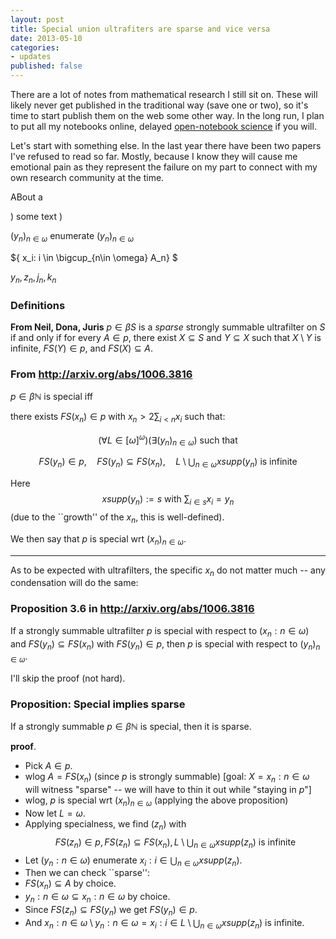 ```yaml
---
layout: post
title: Special union ultrafiters are sparse and vice versa
date: 2013-05-10
categories:
- updates
published: false
---
```


There are a lot of notes from mathematical research I still sit on. These will likely never get published in the traditional way (save one or two), so it's time to start publish them on the web some other way. In the long run, I plan to put all my notebooks online, delayed <a href="">open-notebook science</a> if you will.

Let's start with something else. In the last year there have been two papers I've refused to read so far. Mostly, because I know they will cause me emotional pain as they represent the failure on my part to connect with my own research community at the time.

ABout a

$)_{}$ some text $)_{}$

$(y_n)_{n\in \omega}$ enumerate $(y_n)_{n\in \omega}$

${ x_i: i \in \bigcup_{n\in \omega} A_n} $

$y_{n},z_{n},j_{n},k_n$

### Definitions

**From Neil, Dona, Juris** $p \in \beta S$ is a _sparse_ strongly summable ultrafilter on $S$ if and only if for every
 $A \in p$, there exist $X \subseteq S$ and $Y \subseteq X$ such that $X \setminus Y$ is infinite, $FS(Y ) \in p$, and
 $F S(X) \subseteq A$.

### From http://arxiv.org/abs/1006.3816

$p \in \beta \mathbb{N}$ is special iff

there exists $FS(x_n)\in p$ with $x_n > 2 \sum_{i<n} x_i$ such that:

$$ (\forall L\in [\omega]^\omega) (\exists (y_n)_{n\in \omega} )\text{ such that} $$

$$FS(y_n) \in p, \quad FS(y_n)\subseteq FS(x_n), \quad L \setminus \bigcup_{n\in \omega} xsupp(y_n) \text{ is infinite} $$

Here
$$xsupp (y_n) := s \text { with }\sum_{i\in s} x_i = y_n$$
(due to the ``growth'' of the $x_n$, this is well-defined).

We then say that $p$ is special wrt $(x_n)_{n\in\omega}$.

* * *

As to be expected with ultrafilters, the specific $x_n$ do not matter much -- any condensation will do the same:

### Proposition 3.6 in http://arxiv.org/abs/1006.3816

If a strongly summable ultrafilter $p$ is special with respect to $(x_n: n\in\omega)$ and $FS(y_n) \subseteq FS(x_n)$ with $FS(y_n) \in p$, then $p$ is special with respect to $(y_n)_{n\in\omega}$.

I'll skip the proof (not hard).

### Proposition: Special implies sparse

If a strongly summable $p\in \beta \mathbb{N}$ is special, then it is sparse.

**proof**.

*   Pick $A\in p$.
*   wlog $A = FS(x_n)$ (since $p$ is strongly summable) [goal: $X= {x_n: n\in \omega}$ will witness "sparse" -- we will have to thin it out while "staying in $p$"]
*   wlog, $p$ is special wrt $(x_n)_{n\in\omega}$ (applying the above proposition)
*   Now let $L = \omega$.
*   Applying specialness, we find $(z_n)$ with
  $$ FS(z_n) \in p, FS(z_n)\subseteq FS(x_n), L \setminus \bigcup_{n\in \omega} xsupp(z_n) \text{ is infinite} $$
*   Let $(y_n : n\in \omega)$ enumerate ${ x_i: i \in \bigcup_{n\in \omega} xsupp(z_n)}$.
*   Then we can check ``sparse'':
*   $FS(x_n) \subseteq A$ by choice.
*   ${ y_n: n\in \omega} \subseteq {x_n : n\in \omega}$ by choice.
*   Since $FS(z_n) \subseteq FS(y_n)$ we get $FS(y_n) \in p$.
*   And ${ x_n: n \in \omega } \setminus { y_n: n \in \omega} = { x_i : i\in L\setminus \bigcup_{n\in \omega} xsupp(z_n) }$ is infinite.
